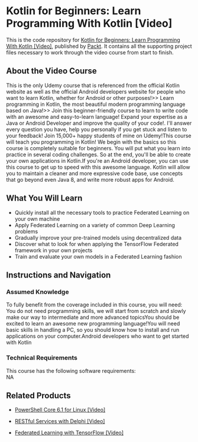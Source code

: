 # Kotlin for Beginners: Learn Programming With Kotlin [Video]
This is the code repository for [Kotlin for Beginners: Learn Programming With Kotlin [Video]](https://www.packtpub.com/big-data-and-business-intelligence/federated-learning-tensorflow-video?utm_source=github&utm_medium=repository&utm_campaign=9781838823658), published by [Packt](https://www.packtpub.com/?utm_source=github). It contains all the supporting project files necessary to work through the video course from start to finish.
## About the Video Course
This is the only Udemy course that is referenced from the official Kotlin website as well as the official Android developers website for people who want to learn Kotlin, whether for Android or other purposes!>> Learn programming in Kotlin, the most beautiful modern programming language based on Java!>> Join this beginner-friendly course to learn to write code with an awesome and easy-to-learn language! Expand your expertise as a Java or Android Developer and improve the quality of your code!. I'll answer every question you have, help you personally if you get stuck and listen to your feedback! Join 15,000+ happy students of mine on Udemy!This course will teach you programming in Kotlin! We begin with the basics so this course is completely suitable for beginners. You will put what you learn into practice in several coding challenges. So at the end, you'll be able to create your own applications in Kotlin.If you're an Android developer, you can use this course to get up to speed with this awesome language. Kotlin will allow you to maintain a cleaner and more expressive code base, use concepts that go beyond even Java 8, and write more robust apps for Android.

<H2>What You Will Learn</H2>
<DIV class=book-info-will-learn-text>
<UL>
<LI>Quickly install all the necessary tools to practice Federated Learning on your own machine 
<LI>Apply Federated Learning on a variety of common Deep Learning problems 
<LI>Gradually improve your pre-trained models using decentralized data 
<LI>Discover what to look for when applying the TensorFlow Federated framework in your own projects 
<LI>Train and evaluate your own models in a Federated Learning fashion </LI></UL></DIV>

## Instructions and Navigation
### Assumed Knowledge
To fully benefit from the coverage included in this course, you will need:<br/>
You do not need programming skills, we will start from scratch and slowly make our way to intermediate and more advanced topicsYou should be excited to learn an awesome new programming language!You will need basic skills in handling a PC, so you should know how to install and run applications on your computer.Android developers who want to get started with Kotlin
### Technical Requirements
This course has the following software requirements:<br/>
NA

## Related Products
* [PowerShell Core 6.1 for Linux [Video]](https://www.packtpub.com/big-data-and-business-intelligence/federated-learning-tensorflow-video?utm_source=github&utm_medium=repository&utm_campaign=9781838823658)

* [RESTful Services with Delphi [Video]](https://www.packtpub.com/big-data-and-business-intelligence/federated-learning-tensorflow-video?utm_source=github&utm_medium=repository&utm_campaign=9781838823658)

* [Federated Learning with TensorFlow [Video]](https://www.packtpub.com/big-data-and-business-intelligence/federated-learning-tensorflow-video?utm_source=github&utm_medium=repository&utm_campaign=9781838823658)

